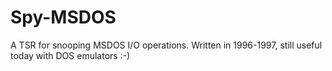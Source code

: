 # Spy-MSDOS
A TSR for snooping MSDOS I/O operations. Written in 1996-1997, still useful today with DOS emulators :-)
